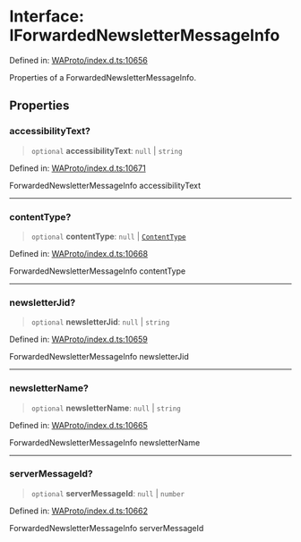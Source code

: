 # Interface: IForwardedNewsletterMessageInfo

Defined in: [WAProto/index.d.ts:10656](https://github.com/Fokusdotid/Baileys/blob/deec6cc75a88a82eaeedf16b76aa9218b2c772e3/WAProto/index.d.ts#L10656)

Properties of a ForwardedNewsletterMessageInfo.

## Properties

### accessibilityText?

> `optional` **accessibilityText**: `null` \| `string`

Defined in: [WAProto/index.d.ts:10671](https://github.com/Fokusdotid/Baileys/blob/deec6cc75a88a82eaeedf16b76aa9218b2c772e3/WAProto/index.d.ts#L10671)

ForwardedNewsletterMessageInfo accessibilityText

***

### contentType?

> `optional` **contentType**: `null` \| [`ContentType`](../namespaces/ForwardedNewsletterMessageInfo/enumerations/ContentType.md)

Defined in: [WAProto/index.d.ts:10668](https://github.com/Fokusdotid/Baileys/blob/deec6cc75a88a82eaeedf16b76aa9218b2c772e3/WAProto/index.d.ts#L10668)

ForwardedNewsletterMessageInfo contentType

***

### newsletterJid?

> `optional` **newsletterJid**: `null` \| `string`

Defined in: [WAProto/index.d.ts:10659](https://github.com/Fokusdotid/Baileys/blob/deec6cc75a88a82eaeedf16b76aa9218b2c772e3/WAProto/index.d.ts#L10659)

ForwardedNewsletterMessageInfo newsletterJid

***

### newsletterName?

> `optional` **newsletterName**: `null` \| `string`

Defined in: [WAProto/index.d.ts:10665](https://github.com/Fokusdotid/Baileys/blob/deec6cc75a88a82eaeedf16b76aa9218b2c772e3/WAProto/index.d.ts#L10665)

ForwardedNewsletterMessageInfo newsletterName

***

### serverMessageId?

> `optional` **serverMessageId**: `null` \| `number`

Defined in: [WAProto/index.d.ts:10662](https://github.com/Fokusdotid/Baileys/blob/deec6cc75a88a82eaeedf16b76aa9218b2c772e3/WAProto/index.d.ts#L10662)

ForwardedNewsletterMessageInfo serverMessageId
